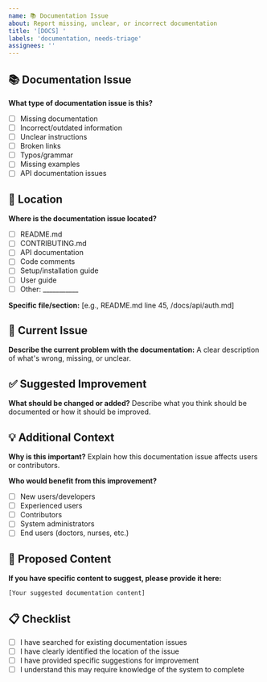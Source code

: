 ```yaml
---
name: 📚 Documentation Issue
about: Report missing, unclear, or incorrect documentation
title: '[DOCS] '
labels: 'documentation, needs-triage'
assignees: ''
---
```


## 📚 Documentation Issue

**What type of documentation issue is this?**
- [ ] Missing documentation
- [ ] Incorrect/outdated information
- [ ] Unclear instructions
- [ ] Broken links
- [ ] Typos/grammar
- [ ] Missing examples
- [ ] API documentation issues

## 📍 Location

**Where is the documentation issue located?**
- [ ] README.md
- [ ] CONTRIBUTING.md
- [ ] API documentation
- [ ] Code comments
- [ ] Setup/installation guide
- [ ] User guide
- [ ] Other: ___________

**Specific file/section:** 
[e.g., README.md line 45, /docs/api/auth.md]

## 🐛 Current Issue

**Describe the current problem with the documentation:**
A clear description of what's wrong, missing, or unclear.

## ✅ Suggested Improvement

**What should be changed or added?**
Describe what you think should be documented or how it should be improved.

## 💡 Additional Context

**Why is this important?**
Explain how this documentation issue affects users or contributors.

**Who would benefit from this improvement?**
- [ ] New users/developers
- [ ] Experienced users
- [ ] Contributors
- [ ] System administrators
- [ ] End users (doctors, nurses, etc.)

## 📝 Proposed Content

**If you have specific content to suggest, please provide it here:**
```
[Your suggested documentation content]
```

## 📋 Checklist

- [ ] I have searched for existing documentation issues
- [ ] I have clearly identified the location of the issue
- [ ] I have provided specific suggestions for improvement
- [ ] I understand this may require knowledge of the system to complete